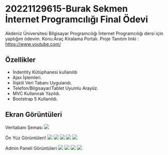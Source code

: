 
# 20221129615-Burak Sekmen İnternet Programcılığı Final Ödevi

Akdeniz Üniversitesi Bilgisayar Programcılığı İnternet Programcılığı dersi için yaptığım ödevim.
Konu:Araç Kiralama Portalı. Proje Tanıtım linki : https://www.youtube.com/


## Özellikler

- İndentity Kütüphanesi kullanıldı
- Ajax İşlemleri.
- İlişkili Veri Tabanı Uygulandı.
- Telefon/Bilgisayar/Tablet Uyumlu Arayüz.
- MVC Kullanırak Yazıldı.
- Bootstrap 5 Kullanıldı.


  
## Ekran Görüntüleri
Veritabanı Şeması
<img src="https://i.hizliresim.com/4acpeo1.png">


Ön Yüz Görüntüleri!
<img src="https://i.hizliresim.com/mduv1zm.png">
<img src="https://i.hizliresim.com/snvm1bb.png">
<img src="https://i.hizliresim.com/5afmx9r.jpg">
<img src="https://i.hizliresim.com/3kzqz0b.png">
<img src="https://i.hizliresim.com/g7nay4u.jpg">


Admin Paneli Görüntüleri
<img src="https://i.hizliresim.com/7d601cl.jpg">
<img src="https://i.hizliresim.com/75fuv26.jpg">
<img src="https://i.hizliresim.com/5mcrwse.jpg">
<img src="https://i.hizliresim.com/s33x6f7.jpg">
